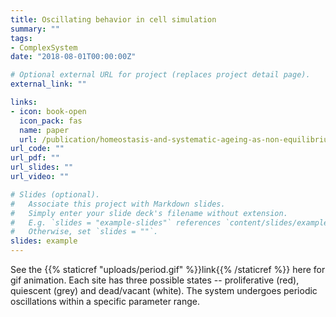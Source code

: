 ```yaml
---
title: Oscillating behavior in cell simulation
summary: ""
tags:
- ComplexSystem
date: "2018-08-01T00:00:00Z"

# Optional external URL for project (replaces project detail page).
external_link: ""

links:
- icon: book-open
  icon_pack: fas
  name: paper
  url: /publication/homeostasis-and-systematic-ageing-as-non-equilibrium-phase-transitions-in-computational-multicellular-organizations/
url_code: ""
url_pdf: ""
url_slides: ""
url_video: ""

# Slides (optional).
#   Associate this project with Markdown slides.
#   Simply enter your slide deck's filename without extension.
#   E.g. `slides = "example-slides"` references `content/slides/example-slides.md`.
#   Otherwise, set `slides = ""`.
slides: example
---
```


See the {{% staticref "uploads/period.gif" %}}link{{% /staticref %}} here for gif animation. Each site has three possible states -- proliferative (red), quiescent (grey) and dead/vacant (white). The system undergoes periodic oscillations within a specific parameter range.
